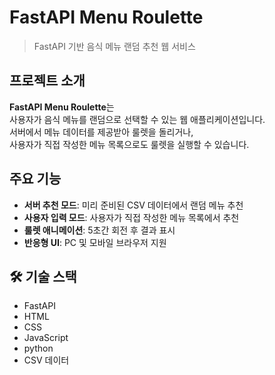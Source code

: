# FastAPI Menu Roulette

> FastAPI 기반 음식 메뉴 랜덤 추천 웹 서비스 

## 프로젝트 소개
**FastAPI Menu Roulette**는  
사용자가 음식 메뉴를 랜덤으로 선택할 수 있는 웹 애플리케이션입니다.  
서버에서 메뉴 데이터를 제공받아 룰렛을 돌리거나,  
사용자가 직접 작성한 메뉴 목록으로도 룰렛을 실행할 수 있습니다.

## 주요 기능
- **서버 추천 모드**: 미리 준비된 CSV 데이터에서 랜덤 메뉴 추천
- **사용자 입력 모드**: 사용자가 직접 작성한 메뉴 목록에서 추천
- **룰렛 애니메이션**: 5초간 회전 후 결과 표시
- **반응형 UI**: PC 및 모바일 브라우저 지원

## 🛠 기술 스택
- FastAPI
- HTML
- CSS
- JavaScript
- python
- CSV 데이터
